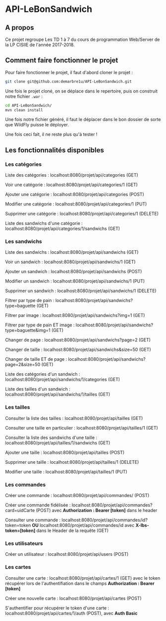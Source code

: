 # API-LeBonSandwich

## A propos

Ce projet regroupe Les TD 1 à 7 du cours de programmation Web/Server de la LP CISIIE de l'année 2017-2018.

## Comment faire fonctionner le projet

Pour faire fonctionner le projet, il faut d'abord cloner le projet :

```bash
git clone git@github.com:demarbre1u/API-LeBonSandwich.git
```

Une fois le projet cloné, on se déplace dans le repertoire, puis on construit notre fichier `.war` :

```bash
cd API-LeBonSandwich/
mvn clean install
```

Une fois notre fichier généré, il faut le déplacer dans le bon dossier de sorte que WildFly puisse le déployer.

Une fois ceci fait, il ne reste plus qu'à tester !

## Les fonctionnalités disponibles

### Les catégories

Liste des catégories : localhost:8080/projet/api/categories (GET)

Voir une catégorie : localhost:8080/projet/api/categories/1 (GET)

Ajouter une catégorie : localhost:8080/projet/api/categories (POST)

Modifier une catégorie : localhost:8080/projet/api/categories/1 (PUT)

Supprimer une catégorie : localhost:8080/projet/api/categories/1 (DELETE)

Liste des sandwichs d'une catégorie : localhost:8080/projet/api/categories/1/sandwichs (GET)

### Les sandwichs

Liste des sandwichs : localhost:8080/projet/api/sandwichs (GET)

Voir un sandwich : localhost:8080/projet/api/sandwichs/1 (GET)

Ajouter un sandwich : localhost:8080/projet/api/sandwichs (POST)

Modifier un sandwich : localhost:8080/projet/api/sandwichs/1 (PUT)

Supprimer un sandwich : localhost:8080/projet/api/sandwichs/1 (DELETE)

Filtrer par type de pain : localhost:8080/projet/api/sandwichs?type=baguette (GET)

Filtrer par image : localhost:8080/projet/api/sandwichs?img=1 (GET)

Filtrer par type de pain ET image : localhost:8080/projet/api/sandwichs?type=baguette&img=1 (GET)

Changer de page : localhost:8080/projet/api/sandwichs?page=2 (GET)

Changer de taille : localhost:8080/projet/api/sandwichs&size=50 (GET)

Changer de taille ET de page : localhost:8080/projet/api/sandwichs?page=2&size=50 (GET)

Liste des catégories d'un sandwich : localhost:8080/projet/api/sandwichs/1/categories (GET)

Liste des tailles d'un sandwich : localhost:8080/projet/api/sandwichs/1/tailles (GET)

### Les tailles

Consulter la liste des tailles : localhost:8080/projet/api/tailles (GET)

Consulter une taille en particulier : localhost:8080/projet/api/tailles/1 (GET)

Consulter la liste des sandwichs d'une taille : localhost:8080/projet/api/tailles/1/sandwichs (GET)

Ajouter une taille : localhost:8080/projet/api/tailles (POST)

Supprimer une taille : localhost:8080/projet/api/tailles/1 (DELETE)

Modifier une taille : localhost:8080/projet/api/tailles/1 (PUT)

### Les commandes

Créer une commande : localhost:8080/projet/api/commandes/ (POST)

Créer une commande fidélisée : localhost:8080/projet/api/commandes?card=uidCarte (POST) avec __Authorization : Bearer [token]__ dans le header

Consulter une commande : localhost:8080/projet/api/commandes/id?token=token __OU__ localhost:8080/projet/api/commandes/id avec __X-lbs-token=[token]__ dans le Header de la requête (GET)

### Les utilisateurs

Créer un utilisateur : localhost:8080/projet/api/users (POST) 

### Les cartes

Consulter une carte : localhost:8080/projet/api/cartes/1 (GET) avec le token récupérer lors de l'authentifiation dans le champs __Authorization : Bearer [token]__

Créer une nouvelle carte : localhost:8080/projet/api/cartes (POST)

S'authentifier pour récupérer le token d'une carte : localhost:8080/projet/api/cartes/1/auth (POST), avec __Auth Basic__
